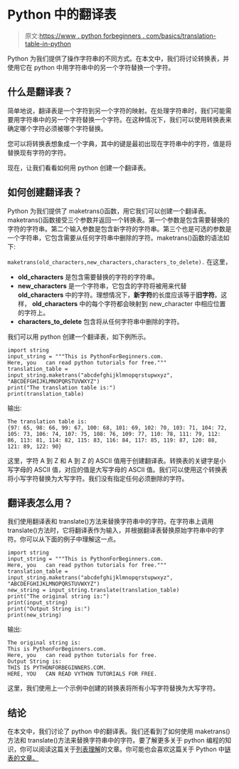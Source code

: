 # Python 中的翻译表

> 原文:[https://www . python forbeginners . com/basics/translation-table-in-python](https://www.pythonforbeginners.com/basics/translation-table-in-python)

Python 为我们提供了操作字符串的不同方式。在本文中，我们将讨论转换表，并使用它在 python 中用字符串中的另一个字符替换一个字符。

## 什么是翻译表？

简单地说，翻译表是一个字符到另一个字符的映射。在处理字符串时，我们可能需要用字符串中的另一个字符替换一个字符。在这种情况下，我们可以使用转换表来确定哪个字符必须被哪个字符替换。

您可以将转换表想象成一个字典，其中的键是最初出现在字符串中的字符，值是将替换现有字符的字符。

现在，让我们看看如何用 python 创建一个翻译表。

## 如何创建翻译表？

Python 为我们提供了 maketrans()函数，用它我们可以创建一个翻译表。maketrans()函数接受三个参数并返回一个转换表。第一个参数是包含需要替换的字符的字符串。第二个输入参数是包含新字符的字符串。第三个也是可选的参数是一个字符串，它包含需要从任何字符串中删除的字符。maketrans()函数的语法如下:

`maketrans(old_characters,new_characters,characters_to_delete).` 在这里，

*   **old_characters** 是包含需要替换的字符的字符串。
*   **new_characters** 是一个字符串，它包含的字符将被用来代替 **old_characters** 中的字符。理想情况下，**新字符**的长度应该等于**旧字符**。这样， **old_characters** 中的每个字符都会映射到 new_character 中相应位置的字符上。
*   **characters_to_delete** 包含将从任何字符串中删除的字符。

我们可以用 python 创建一个翻译表，如下例所示。

```
import string
input_string = """This is PythonForBeginners.com.
Here, you   can read python tutorials for free."""
translation_table = input_string.maketrans("abcdefghijklmnopqrstupwxyz", "ABCDEFGHIJKLMNOPQRSTUVWXYZ")
print("The translation table is:")
print(translation_table) 
```

输出:

```
The translation table is:
{97: 65, 98: 66, 99: 67, 100: 68, 101: 69, 102: 70, 103: 71, 104: 72, 105: 73, 106: 74, 107: 75, 108: 76, 109: 77, 110: 78, 111: 79, 112: 86, 113: 81, 114: 82, 115: 83, 116: 84, 117: 85, 119: 87, 120: 88, 121: 89, 122: 90} 
```

这里，字符 A 到 Z 和 A 到 Z 的 ASCII 值用于创建翻译表。转换表的关键字是小写字母的 ASCII 值，对应的值是大写字母的 ASCII 值。我们可以使用这个转换表将小写字符替换为大写字符。我们没有指定任何必须删除的字符。

## 翻译表怎么用？

我们使用翻译表和 translate()方法来替换字符串中的字符。在字符串上调用 translate()方法时，它将翻译表作为输入，并根据翻译表替换原始字符串中的字符。你可以从下面的例子中理解这一点。

```
import string
input_string = """This is PythonForBeginners.com.
Here, you   can read python tutorials for free."""
translation_table = input_string.maketrans("abcdefghijklmnopqrstupwxyz", "ABCDEFGHIJKLMNOPQRSTUVWXYZ")
new_string = input_string.translate(translation_table)
print("The original string is:")
print(input_string)
print("Output String is:")
print(new_string) 
```

输出:

```
The original string is:
This is PythonForBeginners.com.
Here, you   can read python tutorials for free.
Output String is:
THIS IS PYTHONFORBEGINNERS.COM.
HERE, YOU   CAN READ VYTHON TUTORIALS FOR FREE.
```

这里，我们使用上一个示例中创建的转换表将所有小写字符替换为大写字符。

## 结论

在本文中，我们讨论了 python 中的翻译表。我们还看到了如何使用 maketrans()方法和 translate()方法来替换字符串中的字符。要了解更多关于 python 编程的知识，你可以阅读这篇关于[列表理解](https://www.pythonforbeginners.com/basics/list-comprehensions-in-python)的文章。你可能也会喜欢这篇关于 Python 中[链表的文章。](https://www.pythonforbeginners.com/lists/linked-list-in-python)